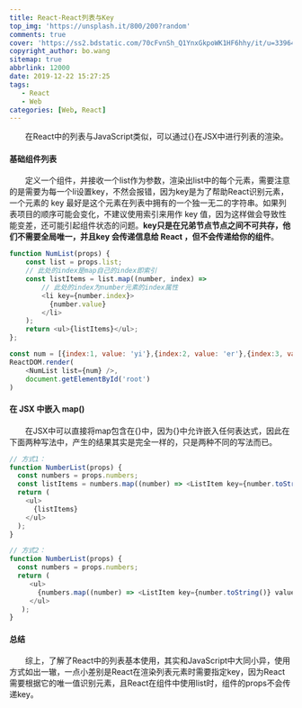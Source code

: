 ```yaml
---
title: React-React列表与Key
top_img: 'https://unsplash.it/800/200?random'
comments: true
cover: 'https://ss2.bdstatic.com/70cFvnSh_Q1YnxGkpoWK1HF6hhy/it/u=3396435274,4251997814&fm=26&gp=0.jpg'
copyright_author: bo.wang
sitemap: true
abbrlink: 12000
date: 2019-12-22 15:27:25
tags: 
   - React
   - Web
categories: [Web, React]
---
```


&emsp;&emsp;在React中的列表与JavaScript类似，可以通过{}在JSX中进行列表的渲染。

#### 基础组件列表

&emsp;&emsp;定义一个组件，并接收一个list作为参数，渲染出list中的每个元素，需要注意的是需要为每一个li设置key，不然会报错，因为key是为了帮助React识别元素，一个元素的 key 最好是这个元素在列表中拥有的一个独一无二的字符串。如果列表项目的顺序可能会变化，不建议使用索引来用作 key 值，因为这样做会导致性能变差，还可能引起组件状态的问题。**key只是在兄弟节点节点之间不可共存，他们不需要全局唯一，并且key 会传递信息给 React ，但不会传递给你的组件**。

```javascript
function NumList(props) {
    const list = props.list;
    // 此处的index是map自己的index即索引
    const listItems = list.map((number, index) =>
        // 此处的index为number元素的index属性
        <li key={number.index}>
          {number.value}
        </li>
    );
    return <ul>{listItems}</ul>;
};

const num = [{index:1, value: 'yi'},{index:2, value: 'er'},{index:3, value: 'san'},{index:4, value: 'si'}];
ReactDOM.render(
    <NumList list={num} />,
    document.getElementById('root')
)

```

#### 在 JSX 中嵌入 map()

&emsp;&emsp;在JSX中可以直接将map包含在{}中，因为{}中允许嵌入任何表达式，因此在下面两种写法中，产生的结果其实是完全一样的，只是两种不同的写法而已。

```javascript
// 方式1：
function NumberList(props) {
  const numbers = props.numbers;
  const listItems = numbers.map((number) => <ListItem key={number.toString()} value={number} />);
  return (
    <ul>
      {listItems}
    </ul>
  );
}
```
```javascript
// 方式2：
function NumberList(props) {
  const numbers = props.numbers;
  return (
     <ul>
       {numbers.map((number) => <ListItem key={number.toString()} value={number} />)}
     </ul>
   );
}
```

#### 总结

&emsp;&emsp;综上，了解了React中的列表基本使用，其实和JavaScript中大同小异，使用方式如出一辙，一点小差别是React在渲染列表元素时需要指定key，因为React需要根据它的唯一值识别元素，且React在组件中使用list时，组件的props不会传递key。
